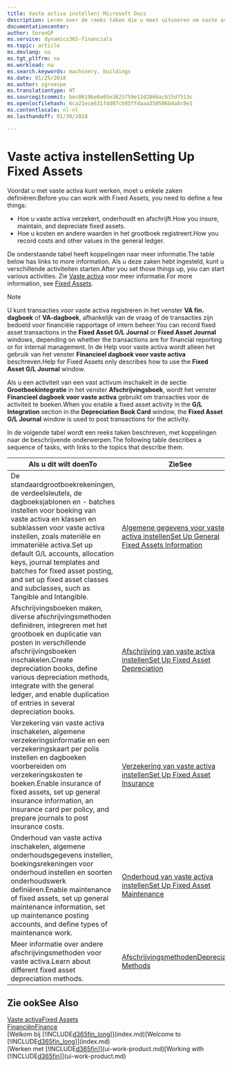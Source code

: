```yaml
---
title: Vaste activa instellen| Microsoft Docs
description: Leren over de reeks taken die u moet uitvoeren om vaste activa in te stellen, zoals machines of gebouwen.
documentationcenter: 
author: SorenGP
ms.service: dynamics365-financials
ms.topic: article
ms.devlang: na
ms.tgt_pltfrm: na
ms.workload: na
ms.search.keywords: machinery, buildings
ms.date: 01/25/2018
ms.author: sgroespe
ms.translationtype: HT
ms.sourcegitcommit: bec0619be0a65e3625759e13d2866ac615d7513c
ms.openlocfilehash: 6ca21ece631fdd07cb95ffdaaa350506b4a8c9e1
ms.contentlocale: nl-nl
ms.lasthandoff: 01/30/2018

---
```

# <a name="setting-up-fixed-assets"></a><span data-ttu-id="d7eea-103">Vaste activa instellen</span><span class="sxs-lookup"><span data-stu-id="d7eea-103">Setting Up Fixed Assets</span></span>
<span data-ttu-id="d7eea-104">Voordat u met vaste activa kunt werken, moet u enkele zaken definiëren:</span><span class="sxs-lookup"><span data-stu-id="d7eea-104">Before you can work with Fixed Assets, you need to define a few things:</span></span>  

* <span data-ttu-id="d7eea-105">Hoe u vaste activa verzekert, onderhoudt en afschrijft.</span><span class="sxs-lookup"><span data-stu-id="d7eea-105">How you insure, maintain, and depreciate fixed assets.</span></span>  
* <span data-ttu-id="d7eea-106">Hoe u kosten en andere waarden in het grootboek registreert.</span><span class="sxs-lookup"><span data-stu-id="d7eea-106">How you record costs and other values in the general ledger.</span></span>  

<span data-ttu-id="d7eea-107">De onderstaande tabel heeft koppelingen naar meer informatie.</span><span class="sxs-lookup"><span data-stu-id="d7eea-107">The table below has links to more information.</span></span> <span data-ttu-id="d7eea-108">Als u deze zaken hebt ingesteld, kunt u verschillende activiteiten starten.</span><span class="sxs-lookup"><span data-stu-id="d7eea-108">After you set those things up, you can start various activities.</span></span> <span data-ttu-id="d7eea-109">Zie [Vaste activa](fa-manage.md) voor meer informatie.</span><span class="sxs-lookup"><span data-stu-id="d7eea-109">For more information, see [Fixed Assets](fa-manage.md).</span></span>  

> [!NOTE]  
>   <span data-ttu-id="d7eea-110">U kunt transacties voor vaste activa registreren in het venster **VA fin. dagboek** of **VA-dagboek**, afhankelijk van de vraag of de transacties zijn bedoeld voor financiële rapportage of intern beheer.</span><span class="sxs-lookup"><span data-stu-id="d7eea-110">You can record fixed asset transactions in the **Fixed Asset G/L Journal** or **Fixed Asset Journal** windows, depending on whether the transactions are for financial reporting or for internal management.</span></span> <span data-ttu-id="d7eea-111">In de Help voor vaste activa wordt alleen het gebruik van het venster **Financieel dagboek voor vaste activa** beschreven.</span><span class="sxs-lookup"><span data-stu-id="d7eea-111">Help for Fixed Assets only describes how to use the **Fixed Asset G/L Journal** window.</span></span>  

<span data-ttu-id="d7eea-112">Als u een activiteit van een vast activum inschakelt in de sectie **Grootboekintegratie** in het venster **Afschrijvingsboek**, wordt het venster **Financieel dagboek voor vaste activa** gebruikt om transacties voor de activiteit te boeken.</span><span class="sxs-lookup"><span data-stu-id="d7eea-112">When you enable a fixed asset activity in the **G/L Integration** section in the **Depreciation Book Card** window, the **Fixed Asset G/L Journal** window is used to post transactions for the activity.</span></span>

<span data-ttu-id="d7eea-113">In de volgende tabel wordt een reeks taken beschreven, met koppelingen naar de beschrijvende onderwerpen.</span><span class="sxs-lookup"><span data-stu-id="d7eea-113">The following table describes a sequence of tasks, with links to the topics that describe them.</span></span>  

| <span data-ttu-id="d7eea-114">Als u dit wilt doen</span><span class="sxs-lookup"><span data-stu-id="d7eea-114">To</span></span> | <span data-ttu-id="d7eea-115">Zie</span><span class="sxs-lookup"><span data-stu-id="d7eea-115">See</span></span> |
| --- | --- |
| <span data-ttu-id="d7eea-116">De standaardgrootboekrekeningen, de verdeelsleutels, de dagboeksjablonen en - batches instellen voor boeking van vaste activa en klassen en subklassen voor vaste activa instellen, zoals materiële en immateriële activa.</span><span class="sxs-lookup"><span data-stu-id="d7eea-116">Set up default G/L accounts, allocation keys, journal templates and batches for fixed asset posting, and set up fixed asset classes and subclasses, such as Tangible and Intangible.</span></span> |[<span data-ttu-id="d7eea-117">Algemene gegevens voor vaste activa instellen</span><span class="sxs-lookup"><span data-stu-id="d7eea-117">Set Up General Fixed Assets Information</span></span>](fa-how-setup-general.md) |
| <span data-ttu-id="d7eea-118">Afschrijvingsboeken maken, diverse afschrijvingsmethoden definiëren, integreren met het grootboek en duplicatie van posten in verschillende afschrijvingsboeken inschakelen.</span><span class="sxs-lookup"><span data-stu-id="d7eea-118">Create depreciation books, define various depreciation methods, integrate with the general ledger, and enable duplication of entries in several depreciation books.</span></span> |[<span data-ttu-id="d7eea-119">Afschrijving van vaste activa instellen</span><span class="sxs-lookup"><span data-stu-id="d7eea-119">Set Up Fixed Asset Depreciation</span></span>](fa-how-setup-depreciation.md) |
| <span data-ttu-id="d7eea-120">Verzekering van vaste activa inschakelen, algemene verzekeringsinformatie en een verzekeringskaart per polis instellen en dagboeken voorbereiden om verzekeringskosten te boeken.</span><span class="sxs-lookup"><span data-stu-id="d7eea-120">Enable insurance of fixed assets, set up general insurance information, an insurance card per policy, and prepare journals to post insurance costs.</span></span> |[<span data-ttu-id="d7eea-121">Verzekering van vaste activa instellen</span><span class="sxs-lookup"><span data-stu-id="d7eea-121">Set Up Fixed Asset Insurance</span></span>](fa-how-setup-insurance.md) |
| <span data-ttu-id="d7eea-122">Onderhoud van vaste activa inschakelen, algemene onderhoudsgegevens instellen, boekingsrekeningen voor onderhoud instellen en soorten onderhoudswerk definiëren.</span><span class="sxs-lookup"><span data-stu-id="d7eea-122">Enable maintenance of fixed assets, set up general maintenance information, set up maintenance posting accounts, and define types of maintenance work.</span></span> |[<span data-ttu-id="d7eea-123">Onderhoud van vaste activa instellen</span><span class="sxs-lookup"><span data-stu-id="d7eea-123">Set Up Fixed Asset Maintenance</span></span>](fa-how-setup-maintenance.md) |
| <span data-ttu-id="d7eea-124">Meer informatie over andere afschrijvingsmethoden voor vaste activa.</span><span class="sxs-lookup"><span data-stu-id="d7eea-124">Learn about different fixed asset depreciation methods.</span></span> |[<span data-ttu-id="d7eea-125">Afschrijvingsmethoden</span><span class="sxs-lookup"><span data-stu-id="d7eea-125">Depreciation Methods</span></span>](fa-depreciation-methods.md) |

## <a name="see-also"></a><span data-ttu-id="d7eea-126">Zie ook</span><span class="sxs-lookup"><span data-stu-id="d7eea-126">See Also</span></span>
[<span data-ttu-id="d7eea-127">Vaste activa</span><span class="sxs-lookup"><span data-stu-id="d7eea-127">Fixed Assets</span></span>](fa-manage.md)  
[<span data-ttu-id="d7eea-128">Financiën</span><span class="sxs-lookup"><span data-stu-id="d7eea-128">Finance</span></span>](finance.md)  
<span data-ttu-id="d7eea-129">[Welkom bij [!INCLUDE[d365fin_long](includes/d365fin_long_md.md)]](index.md)</span><span class="sxs-lookup"><span data-stu-id="d7eea-129">[Welcome to [!INCLUDE[d365fin_long](includes/d365fin_long_md.md)]](index.md)</span></span>  
<span data-ttu-id="d7eea-130">[Werken met [!INCLUDE[d365fin](includes/d365fin_md.md)]](ui-work-product.md)</span><span class="sxs-lookup"><span data-stu-id="d7eea-130">[Working with [!INCLUDE[d365fin](includes/d365fin_md.md)]](ui-work-product.md)</span></span>


